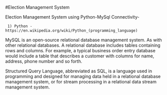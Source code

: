  #Election Management System
 
 Election Management System using Python-MySql Connectivity-
 
 
     1) Python - https://en.wikipedia.org/wiki/Python_(programming_language)





MySQL is an open-source relational database management system. As with other relational databases. A relational database includes tables containing rows and columns. For example, a typical business order entry database would include a table that describes a customer with columns for name, address, phone number and so forth.

Structured Query Language, abbreviated as SQL, is a language used in programming and designed for managing data held in a relational database management system, or for stream processing in a relational data stream management system.









